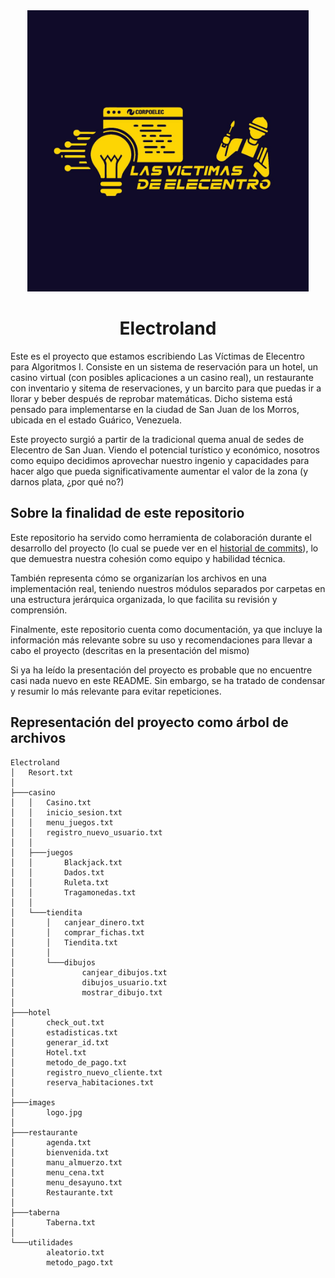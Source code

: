 <div align="center">
  <img src="./images/logo.jpg" width = 450>
  <h1>Electroland</h1>
</div>

Este es el proyecto que estamos escribiendo Las Víctimas de Elecentro para Algoritmos I. Consiste en un sistema de reservación para un hotel, un casino virtual (con posibles aplicaciones a un casino real), un restaurante con inventario y sitema de reservaciones, y un barcito para que puedas ir a llorar y beber después de reprobar matemáticas. Dicho sistema está pensado para implementarse en la ciudad de San Juan de los Morros, ubicada en el estado Guárico, Venezuela.

Este proyecto surgió a partir de la tradicional quema anual de sedes de Elecentro de San Juan. Viendo el potencial turístico y económico, nosotros como equipo decidimos aprovechar nuestro ingenio y capacidades para hacer algo que pueda significativamente aumentar el valor de la zona (y darnos plata, ¿por qué no?)

## Sobre la finalidad de este repositorio

Este repositorio ha servido como herramienta de colaboración durante el desarrollo del proyecto (lo cual se puede ver en el [historial de commits](https://github.com/RicJDev/Electroland/commits/master/)), lo que demuestra nuestra cohesión como equipo y habilidad técnica.

También representa cómo se organizarían los archivos en una implementación real, teniendo nuestros módulos separados por carpetas en una estructura jerárquica organizada, lo que facilita su revisión y comprensión.

Finalmente, este repositorio cuenta como documentación, ya que incluye la información más relevante sobre su uso y recomendaciones para llevar a cabo el proyecto (descritas en la presentación del mismo)

Si ya ha leído la presentación del proyecto es probable que no encuentre casi nada nuevo en este README. Sin embargo, se ha tratado de condensar y resumir lo más relevante para evitar repeticiones.

## Representación del proyecto como árbol de archivos

```
Electroland
│   Resort.txt
│
├───casino
│   │   Casino.txt
│   │   inicio_sesion.txt
│   │   menu_juegos.txt
│   │   registro_nuevo_usuario.txt
│   │
│   ├───juegos
│   │       Blackjack.txt
│   │       Dados.txt
│   │       Ruleta.txt
│   │       Tragamonedas.txt
│   │
│   └───tiendita
│       │   canjear_dinero.txt
│       │   comprar_fichas.txt
│       │   Tiendita.txt
│       │
│       └───dibujos
│               canjear_dibujos.txt
│               dibujos_usuario.txt
│               mostrar_dibujo.txt
│
├───hotel
│       check_out.txt
│       estadisticas.txt
│       generar_id.txt
│       Hotel.txt
│       metodo_de_pago.txt
│       registro_nuevo_cliente.txt
│       reserva_habitaciones.txt
│
├───images
│       logo.jpg
│
├───restaurante
│       agenda.txt
│       bienvenida.txt
│       manu_almuerzo.txt
│       menu_cena.txt
│       menu_desayuno.txt
│       Restaurante.txt
│
├───taberna
│       Taberna.txt
│
└───utilidades
        aleatorio.txt
        metodo_pago.txt
```
